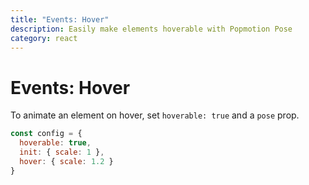 ```yaml
---
title: "Events: Hover"
description: Easily make elements hoverable with Popmotion Pose
category: react
---
```


# Events: Hover

To animate an element on hover, set `hoverable: true` and a `pose` prop.

```javascript
const config = {
  hoverable: true,
  init: { scale: 1 },
  hover: { scale: 1.2 }
}
```

<CodeSandbox id="jlwnqwomo9" />
